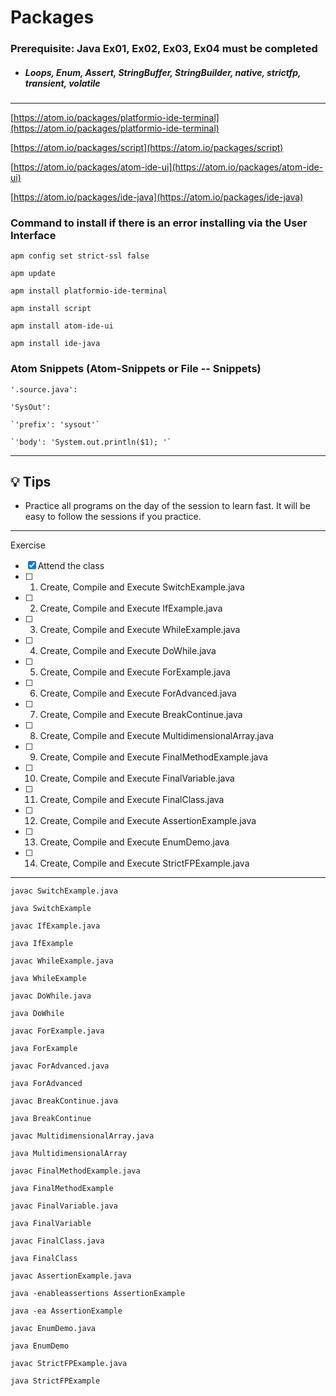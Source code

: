 # Packages 

### **Prerequisite:** Java Ex01, Ex02, Ex03, Ex04 must be completed


- ##### Loops, Enum, Assert, StringBuffer, StringBuilder, native, strictfp, transient, volatile 


 
 ---

 [https://atom.io/packages/platformio-ide-terminal](https://atom.io/packages/platformio-ide-terminal)

 [https://atom.io/packages/script](https://atom.io/packages/script)

 [https://atom.io/packages/atom-ide-ui](https://atom.io/packages/atom-ide-ui)

 [https://atom.io/packages/ide-java](https://atom.io/packages/ide-java)


### Command to install if there is an error installing via the User Interface

`apm config set strict-ssl false`

`apm update`

`apm install platformio-ide-terminal`

`apm install script`

`apm install atom-ide-ui`

`apm install ide-java`


 ### Atom Snippets (Atom-Snippets or File -- Snippets)


 `'.source.java':`

  `'SysOut':`

    `'prefix': 'sysout'`

    `'body': 'System.out.println($1); '`

 ---

 ## :bulb: Tips

 - Practice all programs on the day of the session to learn fast. It will be easy to follow the sessions if you practice.

 ---
 Exercise
 - [x] Attend the class
 - [ ] 1) Create, Compile and Execute  SwitchExample.java
 - [ ] 2) Create, Compile and Execute  IfExample.java
 - [ ] 3) Create, Compile and Execute  WhileExample.java
 - [ ] 4) Create, Compile and Execute  DoWhile.java
 - [ ] 5) Create, Compile and Execute  ForExample.java
 - [ ] 6) Create, Compile and Execute  ForAdvanced.java
 - [ ] 7) Create, Compile and Execute  BreakContinue.java
 - [ ] 8) Create, Compile and Execute  MultidimensionalArray.java
 - [ ] 9) Create, Compile and Execute  FinalMethodExample.java
 - [ ] 10) Create, Compile and Execute  FinalVariable.java
 - [ ] 11) Create, Compile and Execute  FinalClass.java
 - [ ] 12) Create, Compile and Execute  AssertionExample.java
 - [ ] 13) Create, Compile and Execute  EnumDemo.java 
 - [ ] 14) Create, Compile and Execute  StrictFPExample.java

---

`javac SwitchExample.java`

`java SwitchExample`

`javac IfExample.java`

`java IfExample`

`javac WhileExample.java`

`java WhileExample`

`javac DoWhile.java`

`java DoWhile`

`javac ForExample.java`

`java ForExample`

`javac ForAdvanced.java`

`java ForAdvanced`

`javac BreakContinue.java`

`java BreakContinue`

`javac MultidimensionalArray.java`

`java MultidimensionalArray`

`javac FinalMethodExample.java`

`java FinalMethodExample`

`javac FinalVariable.java`

`java FinalVariable`

`javac FinalClass.java`

`java FinalClass`

`javac AssertionExample.java`

`java -enableassertions AssertionExample`

`java -ea AssertionExample`

`javac EnumDemo.java`

`java EnumDemo`

`javac StrictFPExample.java`

`java StrictFPExample`